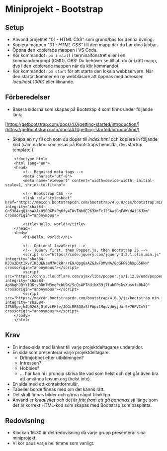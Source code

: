# Miniprojekt - Bootstrap

## Setup

* Använd projektet "01 - HTML CSS" som grund/bas för denna övning.
* Kopiera mappen _"01 - HTML CSS"_ till den mapp där du har dina labbar.
* Öppna den kopierade mappen i VS Code.
* Kör kommandot `npm install` i terminalfönstret eller i en kommandoprompt (CMD). OBS! Du behöver se till att du är i rätt mapp, dvs i den kopierade mappen när du kör kommandot.
* Kör kommandot `npm start` för att starta den lokala webbservern. När den startat kommer en ny webbläsare att öppnas med adressen _localhost:10001_ eller liknande.

## Förberedelser

* Basera sidorna som skapas på Bootstrap 4 som finns under följande länk: 

[https://getbootstrap.com/docs/4.0/getting-started/introduction/](https://getbootstrap.com/docs/4.0/getting-started/introduction/)

* Skapa en ny fil och som du döper till *index.html* och kopiera in följande kod (samma kod som visas på Bootstraps hemsida, dvs startup template.).

```
    <!doctype html>
    <html lang="en">
    <head>
        <!-- Required meta tags -->
        <meta charset="utf-8">
        <meta name="viewport" content="width=device-width, initial-scale=1, shrink-to-fit=no">

        <!-- Bootstrap CSS -->
        <link rel="stylesheet" href="https://maxcdn.bootstrapcdn.com/bootstrap/4.0.0/css/bootstrap.min.css" integrity="sha384-Gn5384xqQ1aoWXA+058RXPxPg6fy4IWvTNh0E263XmFcJlSAwiGgFAW/dAiS6JXm" crossorigin="anonymous">

        <title>Hello, world!</title>
    </head>
    <body>
        <h1>Hello, world!</h1>

        <!-- Optional JavaScript -->
        <!-- jQuery first, then Popper.js, then Bootstrap JS -->
        <script src="https://code.jquery.com/jquery-3.2.1.slim.min.js" integrity="sha384-KJ3o2DKtIkvYIK3UENzmM7KCkRr/rE9/Qpg6aAZGJwFDMVNA/GpGFF93hXpG5KkN" crossorigin="anonymous"></script>
        <script src="https://cdnjs.cloudflare.com/ajax/libs/popper.js/1.12.9/umd/popper.min.js" integrity="sha384-ApNbgh9B+Y1QKtv3Rn7W3mgPxhU9K/ScQsAP7hUibX39j7fakFPskvXusvfa0b4Q" crossorigin="anonymous"></script>
        <script src="https://maxcdn.bootstrapcdn.com/bootstrap/4.0.0/js/bootstrap.min.js" integrity="sha384-JZR6Spejh4U02d8jOt6vLEHfe/JQGiRRSQQxSfFWpi1MquVdAyjUar5+76PVCmYl" crossorigin="anonymous"></script>
    </body>
    </html>
```

## Krav

* En index-sida med länkar till varje projektdeltagares undersidor.
* En sida som presenterar varje projektdeltagare.
    * Drömjobbet efter utbildningen?
    * Intressen?
    * Hobbies?
    * ... här kan ni i proncip skriva lite vad som helst och det går även bra att använda lipsum.org (helst inte).
* En sida med ett kontaktformulär.
* Tabeller borde finnas med om det känns rätt.
* Det skall finnas bilder och gärna något filmklipp.
* Använd er *kreativitet* och det är *fritt fram att gå bananas* så länge som det är korrekt HTML-kod som skapas med Bootstrap som basplatta.

## Redovisning

* Klockan 16:30 är det redovisning då varje grupp presenterar sina miniprojekt.
* Vi kör paus varje hel timme som vanligt.
